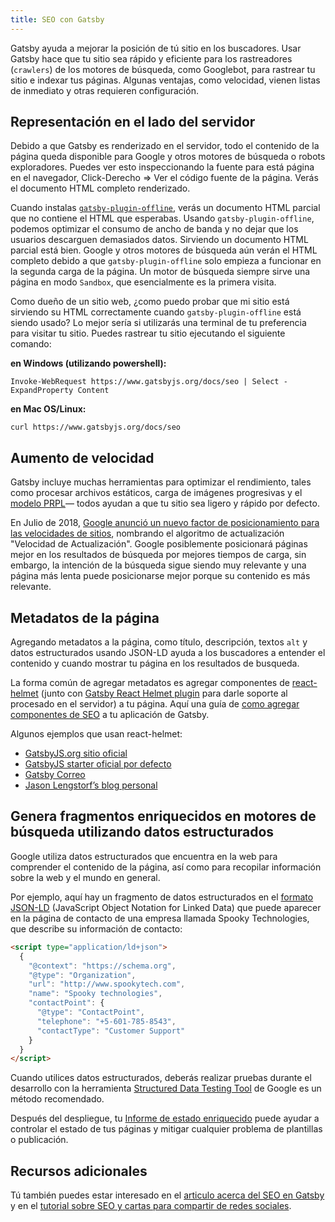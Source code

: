 ```yaml
---
title: SEO con Gatsby
---
```


Gatsby ayuda a mejorar la posición de tú sitio en los buscadores. Usar Gatsby hace que tu sitio sea rápido y eficiente para los rastreadores (`crawlers`) de los motores de búsqueda, como Googlebot, para rastrear tu sitio e indexar tus páginas. Algunas ventajas, como velocidad, vienen listas de inmediato y otras requieren configuración.

## Representación en el lado del servidor

Debido a que Gatsby es renderizado en el servidor, todo el contenido de la página queda disponible para Google y otros motores de búsqueda o robots exploradores.
Puedes ver esto inspeccionando la fuente para está página en el navegador, Click-Derecho => Ver el código fuente de la página. Verás el documento HTML completo renderizado.

Cuando instalas [`gatsby-plugin-offline`](/packages/gatsby-plugin-offline/), verás un documento HTML parcial que no contiene el HTML que esperabas. Usando `gatsby-plugin-offline`, podemos optimizar el consumo de ancho de banda y no dejar que los usuarios descarguen demasiados datos. Sirviendo un documento HTML parcial está bien. Google y otros motores de búsqueda aún verán el HTML completo debido a que `gatsby-plugin-offline` solo empieza a funcionar en la segunda carga de la página. Un motor de búsqueda siempre sirve una página en modo `Sandbox`, que esencialmente es la primera visita.

Como dueño de un sitio web, ¿como puedo probar que mi sitio está sirviendo su HTML correctamente cuando `gatsby-plugin-offline` está siendo usado? Lo mejor sería si utilizarás una terminal de tu preferencia para visitar tu sitio. Puedes rastrear tu sitio ejecutando el siguiente comando:

**en Windows (utilizando powershell):**

```shell
Invoke-WebRequest https://www.gatsbyjs.org/docs/seo | Select -ExpandProperty Content
```

**en Mac OS/Linux:**

```shell
curl https://www.gatsbyjs.org/docs/seo
```

## Aumento de velocidad

Gatsby incluye muchas herramientas para optimizar el rendimiento, tales como procesar archivos estáticos, carga de imágenes progresivas y el [modelo PRPL](/docs/prpl-pattern/)— todos ayudan a que tu sitio sea ligero y rápido por defecto.

En Julio de 2018, [Google anunció un nuevo factor de posicionamiento para las velocidades de sitios](https://webmasters.googleblog.com/2018/01/using-page-speed-in-mobile-search.html), nombrando el algoritmo de actualización "Velocidad de Actualización". Google posiblemente posicionará páginas mejor en los resultados de búsqueda por mejores tiempos de carga, sin embargo, la intención de la búsqueda sigue siendo muy relevante y una página más lenta puede posicionarse mejor porque su contenido es más relevante.

## Metadatos de la página

Agregando metadatos a la página, como título, descripción, textos `alt` y datos estructurados usando JSON-LD ayuda a los buscadores a entender el contenido y cuando mostrar tu página en los resultados de busqueda.

La forma común de agregar metadatos es agregar componentes de [react-helmet](https://github.com/nfl/react-helmet) (junto con [Gatsby React Helmet plugin](/packages/gatsby-plugin-react-helmet) para darle soporte al procesado en el servidor) a tu página. Aquí una guía de [como agregar componentes de SEO](https://www.gatsbyjs.org/docs/add-seo-component/) a tu aplicación de Gatsby.

Algunos ejemplos que usan react-helmet:

- [GatsbyJS.org sitio oficial](https://github.com/gatsbyjs/gatsby/blob/87ad6e81b9bd78b25d089434600750f5903baaee/www/src/components/package-readme.js#L16-L25)
- [GatsbyJS starter oficial por defecto](https://github.com/gatsbyjs/gatsby/blob/776dc1d6fe8d5ce7b5ea6d884736bb3c76280975/starters/default/src/components/seo.js)
- [Gatsby Correo](https://github.com/DSchau/gatsby-mail/blob/89b467e5654619ffe3073133ef0ae48b4d7502e3/src/components/meta.js)
- [Jason Lengstorf’s blog personal](https://github.com/jlengstorf/gatsby-theme-jason-blog/blob/e6d25ca927afdc75c759e611d4ba6ba086452bb8/src/components/SEO/SEO.js)

## Genera fragmentos enriquecidos en motores de búsqueda utilizando datos estructurados

Google utiliza datos estructurados que encuentra en la web para comprender el contenido de la página, así como para recopilar información sobre la web y el mundo en general.

Por ejemplo, aquí hay un fragmento de datos estructurados en el [formato JSON-LD](https://developers.google.com/search/docs/guides/intro-structured-data) (JavaScript Object Notation for Linked Data) que puede aparecer en la página de contacto de una empresa llamada Spooky Technologies, que describe su información de contacto:

```html
<script type="application/ld+json">
  {
    "@context": "https://schema.org",
    "@type": "Organization",
    "url": "http://www.spookytech.com",
    "name": "Spooky technologies",
    "contactPoint": {
      "@type": "ContactPoint",
      "telephone": "+5-601-785-8543",
      "contactType": "Customer Support"
    }
  }
</script>
```

Cuando utilices datos estructurados, deberás realizar pruebas durante el desarrollo con la herramienta [Structured Data Testing Tool](https://search.google.com/structured-data/testing-tool) de Google es un método recomendado. 

Después del despliegue, tu [Informe de estado enriquecido](https://support.google.com/webmasters/answer/7552505?hl=es) puede ayudar a controlar el estado de tus páginas y mitigar cualquier problema de plantillas o publicación.

## Recursos adicionales

Tú también puedes estar interesado en el [articulo acerca del SEO en Gatsby](/blog/tags/seo/) y en el [tutorial sobre SEO y cartas para compartir de redes sociales](/tutorial/seo-and-social-sharing-cards-tutorial/).
